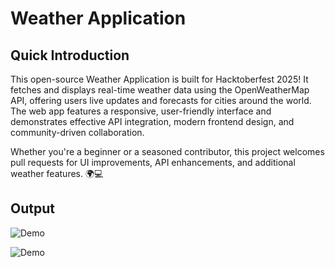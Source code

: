 # Weather Application

## Quick Introduction

This open-source Weather Application is built for Hacktoberfest 2025! It fetches and displays real-time weather data using the OpenWeatherMap API, offering users live updates and forecasts for cities around the world. The web app features a responsive, user-friendly interface and demonstrates effective API integration, modern frontend design, and community-driven collaboration.

Whether you're a beginner or a seasoned contributor, this project welcomes pull requests for UI improvements, API enhancements, and additional weather features. 🌍💻


## Output


![Demo](https://github.com/user-attachments/assets/a2e34df7-11de-4c0c-988d-3c0b6a519a1b)

![Demo](https://github.com/user-attachments/assets/216ccfd4-633b-474f-8768-288f4b3dacb7)
